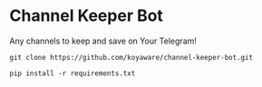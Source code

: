 # Channel Keeper Bot
Any channels to keep and save on Your Telegram!
```
git clone https://github.com/koyaware/channel-keeper-bot.git

pip install -r requirements.txt
